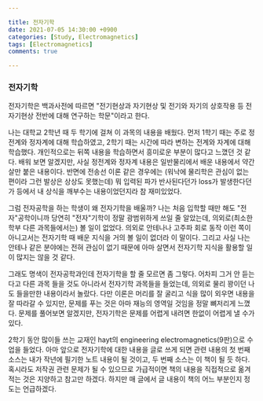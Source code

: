 ```yaml
---

title: 전자기학
date: 2021-07-05 14:30:00 +0900
categories: [Study, Electromagnetics]
tags: [Electromagnetics]
comments: true

---
```




### 전자기학

전자기학은 백과사전에 따르면 "전기현상과 자기현상 및 전기와 자기의 상호작용 등 전자기현상 전반에 대해 연구하는 학문"이라고 한다.

나는 대학교 2학년 때 두 학기에 걸쳐 이 과목의 내용을 배웠다. 먼저 1학기 때는 주로 정전계와 정자계에 대해 학습하였고, 2학기 때는 시간에 따라 변하는 전계와 자계에 대해 학습했다. 개인적으로는 뒤쪽 내용을 학습하면서 흥미로운 부분이 많다고 느꼈던 것 같다. 배워 보면 알겠지만, 사실 정전계와 정자계 내용은 일반물리에서 배운 내용에서 약간 살만 붙은 내용이다. 반면에 전송선 이론 같은 경우에는 (워낙에 물리학은 관심이 없는 편이라 그런 발상은 상상도 못했는데) 뭐 입력된 파가 반사된다던가 loss가 발생한다던가 등에서 내 상식을 깨부수는 내용이었던지라 참 재미있었다.

그럼 전자공학을 하는 학생이 왜 전자기학을 배울까? 나는 처음 입학할 때만 해도 "전자"공학이니까 당연히 "전자"기학이 정말 광범위하게 쓰일 줄 알았는데, 의외로(최소한 학부 다른 과목들에서는) 볼 일이 없었다. 의외로 안테나나 고주파 회로 동작 이런 쪽이 아니고서는 전자기학 때 배운 지식을 거의 볼 일이 없더라 이 말이다. 그리고 사실 나는 안테나 같은 분야에는 전혀 관심이 없기 때문에 아마 살면서 전자기학 지식을 활용할 일이 많지는 않을 것 같다.

그래도 명색이 전자공학과인데 전자기학을 할 줄 모르면 좀 그렇다. 어차피 그거 안 듣는다고 다른 과목 들을 것도 아니라서 전자기학 과목들을 들었는데, 의외로 물리 꽝이던 나도 들을만한 내용이라서 놀랐다. 다만 이론은 머리를 잘 굴리고 식을 많이 외우면 내용을 잘 따라갈 수 있지만, 문제를 푸는 것은 아마 재능의 영역일 것임을 정말 뼈저리게 느꼈다. 문제를 풀어보면 알겠지만, 전자기학은 문제를 어렵게 내려면 한없이 어렵게 낼 수가 있다.

2학기 동안 많이들 쓰는 교재인 hayt의 engineering electromagnetics(9판)으로 수업을 들었다. 아마 앞으로 전자기학에 대한 내용을 글로 쓰게 되면 관련 내용의 첫 번째 소스는 내가 작년에 필기한 노트 내용이 될 것이고, 두 번째 소스는 이 책이 될 듯 하다. 혹시라도 저작권 관련 문제가 될 수 있으므로 가급적이면 책의 내용을 직접적으로 옮겨적는 것은 지양하고 참고만 하겠다. 하지만 매 글에서 글 내용이 책의 어느 부분인지 정도는 언급하겠다. 







